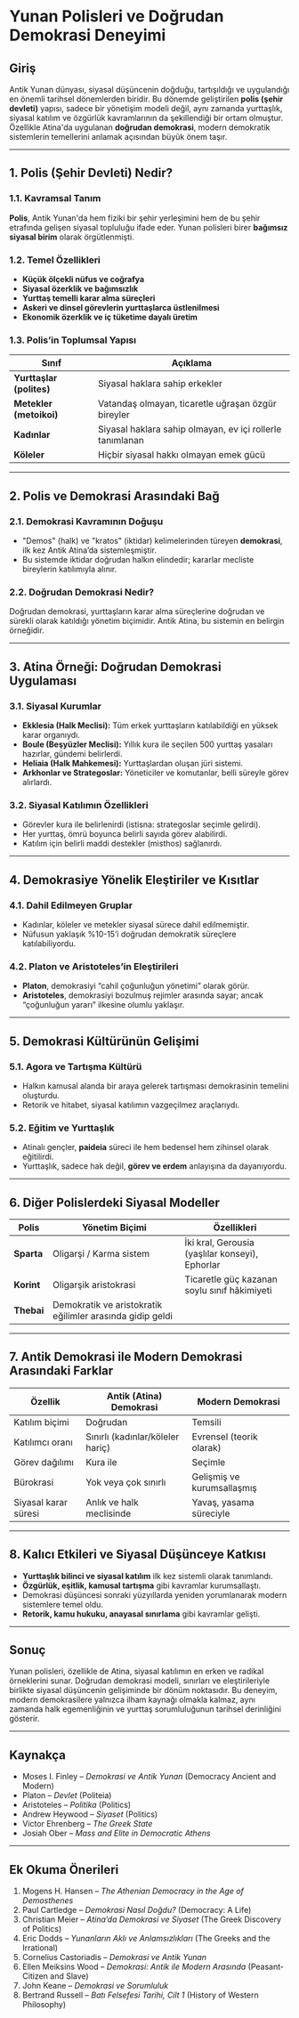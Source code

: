 # Yunan Polisleri ve Doğrudan Demokrasi Deneyimi

## Giriş

Antik Yunan dünyası, siyasal düşüncenin doğduğu, tartışıldığı ve uygulandığı en önemli tarihsel dönemlerden biridir. Bu dönemde geliştirilen **polis (şehir devleti)** yapısı, sadece bir yönetişim modeli değil, aynı zamanda yurttaşlık, siyasal katılım ve özgürlük kavramlarının da şekillendiği bir ortam olmuştur. Özellikle Atina'da uygulanan **doğrudan demokrasi**, modern demokratik sistemlerin temellerini anlamak açısından büyük önem taşır.

---

## 1. Polis (Şehir Devleti) Nedir?

### 1.1. Kavramsal Tanım

**Polis**, Antik Yunan'da hem fiziki bir şehir yerleşimini hem de bu şehir etrafında gelişen siyasal topluluğu ifade eder. Yunan polisleri birer **bağımsız siyasal birim** olarak örgütlenmişti.

### 1.2. Temel Özellikleri

- **Küçük ölçekli nüfus ve coğrafya**
- **Siyasal özerklik ve bağımsızlık**
- **Yurttaş temelli karar alma süreçleri**
- **Askeri ve dinsel görevlerin yurttaşlarca üstlenilmesi**
- **Ekonomik özerklik ve iç tüketime dayalı üretim**

### 1.3. Polis’in Toplumsal Yapısı

| Sınıf                    | Açıklama                                                  |
| ------------------------ | --------------------------------------------------------- |
| **Yurttaşlar (polites)** | Siyasal haklara sahip erkekler                            |
| **Metekler (metoikoi)**  | Vatandaş olmayan, ticaretle uğraşan özgür bireyler        |
| **Kadınlar**             | Siyasal haklara sahip olmayan, ev içi rollerle tanımlanan |
| **Köleler**              | Hiçbir siyasal hakkı olmayan emek gücü                    |

---

## 2. Polis ve Demokrasi Arasındaki Bağ

### 2.1. Demokrasi Kavramının Doğuşu

- "Demos" (halk) ve "kratos" (iktidar) kelimelerinden türeyen **demokrasi**, ilk kez Antik Atina’da sistemleşmiştir.
- Bu sistemde iktidar doğrudan halkın elindedir; kararlar mecliste bireylerin katılımıyla alınır.

### 2.2. Doğrudan Demokrasi Nedir?

Doğrudan demokrasi, yurttaşların karar alma süreçlerine doğrudan ve sürekli olarak katıldığı yönetim biçimidir. Antik Atina, bu sistemin en belirgin örneğidir.

---

## 3. Atina Örneği: Doğrudan Demokrasi Uygulaması

### 3.1. Siyasal Kurumlar

- **Ekklesia (Halk Meclisi):** Tüm erkek yurttaşların katılabildiği en yüksek karar organıydı.
- **Boule (Beşyüzler Meclisi):** Yıllık kura ile seçilen 500 yurttaş yasaları hazırlar, gündemi belirlerdi.
- **Heliaia (Halk Mahkemesi):** Yurttaşlardan oluşan jüri sistemi.
- **Arkhonlar ve Strategoslar:** Yöneticiler ve komutanlar, belli süreyle görev alırlardı.

### 3.2. Siyasal Katılımın Özellikleri

- Görevler kura ile belirlenirdi (istisna: strategoslar seçimle gelirdi).
- Her yurttaş, ömrü boyunca belirli sayıda görev alabilirdi.
- Katılım için belirli maddi destekler (misthos) sağlanırdı.

---

## 4. Demokrasiye Yönelik Eleştiriler ve Kısıtlar

### 4.1. Dahil Edilmeyen Gruplar

- Kadınlar, köleler ve metekler siyasal sürece dahil edilmemiştir.
- Nüfusun yaklaşık %10-15’i doğrudan demokratik süreçlere katılabiliyordu.

### 4.2. Platon ve Aristoteles’in Eleştirileri

- **Platon**, demokrasiyi “cahil çoğunluğun yönetimi” olarak görür.
- **Aristoteles**, demokrasiyi bozulmuş rejimler arasında sayar; ancak “çoğunluğun yararı” ilkesine olumlu yaklaşır.

---

## 5. Demokrasi Kültürünün Gelişimi

### 5.1. Agora ve Tartışma Kültürü

- Halkın kamusal alanda bir araya gelerek tartışması demokrasinin temelini oluşturdu.
- Retorik ve hitabet, siyasal katılımın vazgeçilmez araçlarıydı.

### 5.2. Eğitim ve Yurttaşlık

- Atinalı gençler, **paideia** süreci ile hem bedensel hem zihinsel olarak eğitilirdi.
- Yurttaşlık, sadece hak değil, **görev ve erdem** anlayışına da dayanıyordu.

---

## 6. Diğer Polislerdeki Siyasal Modeller

| Polis      | Yönetim Biçimi                                            | Özellikleri                                     |
| ---------- | --------------------------------------------------------- | ----------------------------------------------- |
| **Sparta** | Oligarşi / Karma sistem                                   | İki kral, Gerousia (yaşlılar konseyi), Ephorlar |
| **Korint** | Oligarşik aristokrasi                                     | Ticaretle güç kazanan soylu sınıf hâkimiyeti    |
| **Thebai** | Demokratik ve aristokratik eğilimler arasında gidip geldi |

---

## 7. Antik Demokrasi ile Modern Demokrasi Arasındaki Farklar

| Özellik              | Antik (Atina) Demokrasi          | Modern Demokrasi           |
| -------------------- | -------------------------------- | -------------------------- |
| Katılım biçimi       | Doğrudan                         | Temsili                    |
| Katılımcı oranı      | Sınırlı (kadınlar/köleler hariç) | Evrensel (teorik olarak)   |
| Görev dağılımı       | Kura ile                         | Seçimle                    |
| Bürokrasi            | Yok veya çok sınırlı             | Gelişmiş ve kurumsallaşmış |
| Siyasal karar süresi | Anlık ve halk meclisinde         | Yavaş, yasama süreciyle    |

---

## 8. Kalıcı Etkileri ve Siyasal Düşünceye Katkısı

- **Yurttaşlık bilinci ve siyasal katılım** ilk kez sistemli olarak tanımlandı.
- **Özgürlük, eşitlik, kamusal tartışma** gibi kavramlar kurumsallaştı.
- Demokrasi düşüncesi sonraki yüzyıllarda yeniden yorumlanarak modern sistemlere temel oldu.
- **Retorik, kamu hukuku, anayasal sınırlama** gibi kavramlar gelişti.

---

## Sonuç

Yunan polisleri, özellikle de Atina, siyasal katılımın en erken ve radikal örneklerini sunar. Doğrudan demokrasi modeli, sınırları ve eleştirileriyle birlikte siyasal düşüncenin gelişiminde bir dönüm noktasıdır. Bu deneyim, modern demokrasilere yalnızca ilham kaynağı olmakla kalmaz, aynı zamanda halk egemenliğinin ve yurttaş sorumluluğunun tarihsel derinliğini gösterir.

---

## Kaynakça

- Moses I. Finley – _Demokrasi ve Antik Yunan_ (Democracy Ancient and Modern)
- Platon – _Devlet_ (Politeia)
- Aristoteles – _Politika_ (Politics)
- Andrew Heywood – _Siyaset_ (Politics)
- Victor Ehrenberg – _The Greek State_
- Josiah Ober – _Mass and Elite in Democratic Athens_

---

## Ek Okuma Önerileri

1. Mogens H. Hansen – _The Athenian Democracy in the Age of Demosthenes_
2. Paul Cartledge – _Demokrasi Nasıl Doğdu?_ (Democracy: A Life)
3. Christian Meier – _Atina’da Demokrasi ve Siyaset_ (The Greek Discovery of Politics)
4. Eric Dodds – _Yunanların Aklı ve Anlamsızlıkları_ (The Greeks and the Irrational)
5. Cornelius Castoriadis – _Demokrasi ve Antik Yunan_
6. Ellen Meiksins Wood – _Demokrasi: Antik ile Modern Arasında_ (Peasant-Citizen and Slave)
7. John Keane – _Demokrasi ve Sorumluluk_
8. Bertrand Russell – _Batı Felsefesi Tarihi, Cilt 1_ (History of Western Philosophy)
